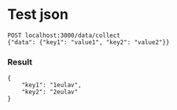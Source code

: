 # Test json

```
POST localhost:3000/data/collect
{"data": {"key1": "value1", "key2": "value2"}}
```

### Result
```
{
    "key1": "1eulav",
    "key2": "2eulav"
}
```